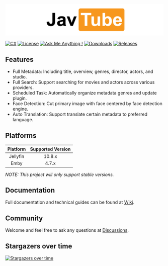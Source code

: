 ![logo](docs/wordmark.png)

[![C#](https://img.shields.io/badge/c%23-%23239120.svg?logo=c-sharp&logoColor=white)](https://github.com/javtube/jellyfin-plugin-javtube/blob/main/jellyfin-plugin-javtube.sln)
[![License](https://img.shields.io/github/license/javtube/jellyfin-plugin-javtube)](https://github.com/javtube/jellyfin-plugin-javtube/blob/main/LICENSE)
[![Ask Me Anything !](https://img.shields.io/badge/Ask%20me-anything-1abc9c.svg)](https://github.com/javtube/jellyfin-plugin-javtube/discussions)
[![Downloads](https://img.shields.io/github/downloads/javtube/jellyfin-plugin-javtube/total)](https://github.com/javtube/jellyfin-plugin-javtube)
[![Releases](https://img.shields.io/github/v/release/javtube/jellyfin-plugin-javtube)](https://github.com/javtube/jellyfin-plugin-javtube/releases)

## Features

- Full Metadata: Including title, overview, genres, director, actors, and studio.
- Full Search: Support searching for movies and actors across various providers.
- Scheduled Task: Automatically organize metadata genres and update plugin.
- Face Detection: Cut primary image with face centered by face detection engine.
- Auto Translation: Support translate certain metadata to preferred language.

## Platforms

| **Platform** | **Supported Version** |
|:------------:|:---------------------:|
|   Jellyfin   |        10.8.x         |
|     Emby     |         4.7.x         |

_NOTE: This project will only support stable versions._

## Documentation

Full documentation and technical guides can be found at [Wiki](https://github.com/javtube/jellyfin-plugin-javtube/wiki).

## Community

Welcome and feel free to ask any questions at [Discussions](https://github.com/javtube/jellyfin-plugin-javtube/discussions).

## Stargazers over time

[![Stargazers over time](https://starchart.cc/javtube/jellyfin-plugin-javtube.svg)](https://starchart.cc/javtube/jellyfin-plugin-javtube)
